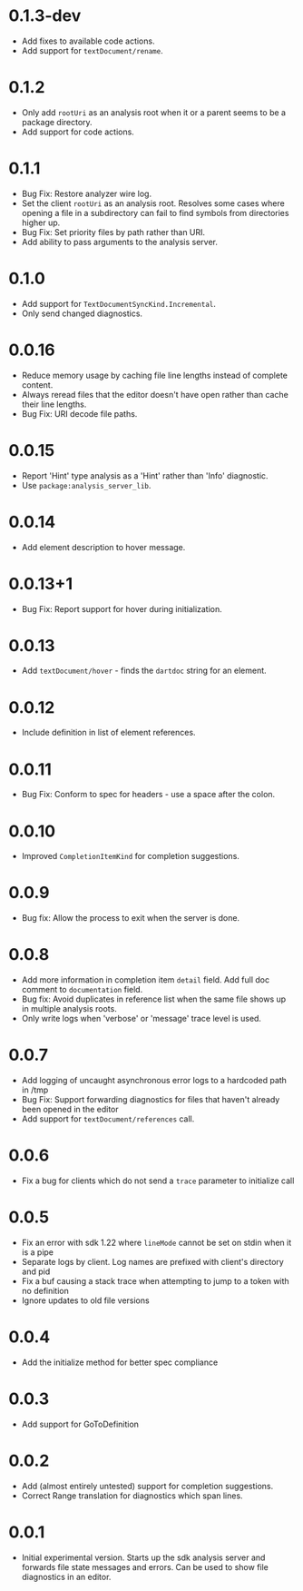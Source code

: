 # 0.1.3-dev

- Add fixes to available code actions.
- Add support for `textDocument/rename`.

# 0.1.2

- Only add `rootUri` as an analysis root when it or a parent seems to be a
  package directory.
- Add support for code actions.

# 0.1.1

- Bug Fix: Restore analyzer wire log.
- Set the client `rootUri` as an analysis root. Resolves some cases where
  opening a file in a subdirectory can fail to find symbols from directories
  higher up.
- Bug Fix: Set priority files by path rather than URI.
- Add ability to pass arguments to the analysis server.

# 0.1.0

- Add support for `TextDocumentSyncKind.Incremental`.
- Only send changed diagnostics.

# 0.0.16

- Reduce memory usage by caching file line lengths instead of complete content.
- Always reread files that the editor doesn't have open rather than cache their
  line lengths.
- Bug Fix: URI decode file paths.

# 0.0.15

- Report 'Hint' type analysis as a 'Hint' rather than 'Info' diagnostic.
- Use `package:analysis_server_lib`.

# 0.0.14

- Add element description to hover message.

# 0.0.13+1

- Bug Fix: Report support for hover during initialization.

# 0.0.13

- Add `textDocument/hover` - finds the `dartdoc` string for an element.

# 0.0.12

- Include definition in list of element references.

# 0.0.11

- Bug Fix: Conform to spec for headers - use a space after the colon.

# 0.0.10

- Improved `CompletionItemKind` for completion suggestions.

# 0.0.9

- Bug fix: Allow the process to exit when the server is done.

# 0.0.8

- Add more information in completion item `detail` field. Add full doc comment
  to `documentation` field.
- Bug fix: Avoid duplicates in reference list when the same file shows up in
  multiple analysis roots.
- Only write logs when 'verbose' or 'message' trace level is used.

# 0.0.7

- Add logging of uncaught asynchronous error logs to a hardcoded path in /tmp
- Bug Fix: Support forwarding diagnostics for files that haven't already been
  opened in the editor
- Add support for `textDocument/references` call.

# 0.0.6

- Fix a bug for clients which do not send a `trace` parameter to initialize call

# 0.0.5

- Fix an error with sdk 1.22 where `lineMode` cannot be set on stdin when it is
  a pipe
- Separate logs by client. Log names are prefixed with client's directory and
  pid
- Fix a buf causing a stack trace when attempting to jump to a token with no
  definition
- Ignore updates to old file versions

# 0.0.4

- Add the initialize method for better spec compliance

# 0.0.3

- Add support for GoToDefinition

# 0.0.2

- Add (almost entirely untested) support for completion suggestions.
- Correct Range translation for diagnostics which span lines.

# 0.0.1

- Initial experimental version. Starts up the sdk analysis server and forwards
  file state messages and errors. Can be used to show file diagnostics in an
  editor.
